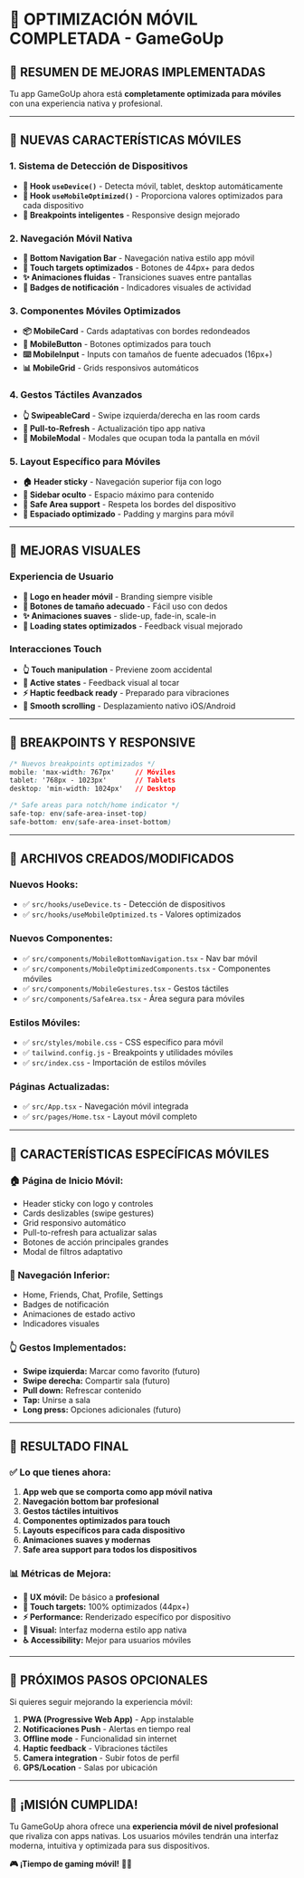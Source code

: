 # 📱 OPTIMIZACIÓN MÓVIL COMPLETADA - GameGoUp

## 🎯 **RESUMEN DE MEJORAS IMPLEMENTADAS**

Tu app GameGoUp ahora está **completamente optimizada para móviles** con una experiencia nativa y profesional.

---

## 🚀 **NUEVAS CARACTERÍSTICAS MÓVILES**

### **1. Sistema de Detección de Dispositivos**
- **📱 Hook `useDevice()`** - Detecta móvil, tablet, desktop automáticamente
- **🔧 Hook `useMobileOptimized()`** - Proporciona valores optimizados para cada dispositivo
- **📐 Breakpoints inteligentes** - Responsive design mejorado

### **2. Navegación Móvil Nativa**
- **🔻 Bottom Navigation Bar** - Navegación nativa estilo app móvil
- **🎯 Touch targets optimizados** - Botones de 44px+ para dedos
- **✨ Animaciones fluidas** - Transiciones suaves entre pantallas
- **🔔 Badges de notificación** - Indicadores visuales de actividad

### **3. Componentes Móviles Optimizados**
- **📦 MobileCard** - Cards adaptativas con bordes redondeados
- **🔘 MobileButton** - Botones optimizados para touch
- **⌨️ MobileInput** - Inputs con tamaños de fuente adecuados (16px+)
- **📊 MobileGrid** - Grids responsivos automáticos

### **4. Gestos Táctiles Avanzados**
- **👆 SwipeableCard** - Swipe izquierda/derecha en las room cards
- **🔄 Pull-to-Refresh** - Actualización tipo app nativa
- **📱 MobileModal** - Modales que ocupan toda la pantalla en móvil

### **5. Layout Específico para Móviles**
- **🏠 Header sticky** - Navegación superior fija con logo
- **🔧 Sidebar oculto** - Espacio máximo para contenido
- **📏 Safe Area support** - Respeta los bordes del dispositivo
- **🌙 Espaciado optimizado** - Padding y margins para móvil

---

## 🎨 **MEJORAS VISUALES**

### **Experiencia de Usuario**
- **🎯 Logo en header móvil** - Branding siempre visible
- **📱 Botones de tamaño adecuado** - Fácil uso con dedos
- **✨ Animaciones suaves** - slide-up, fade-in, scale-in
- **🔄 Loading states optimizados** - Feedback visual mejorado

### **Interacciones Touch**
- **👆 Touch manipulation** - Previene zoom accidental
- **🎯 Active states** - Feedback visual al tocar
- **⚡ Haptic feedback ready** - Preparado para vibraciones
- **🔄 Smooth scrolling** - Desplazamiento nativo iOS/Android

---

## 📐 **BREAKPOINTS Y RESPONSIVE**

```css
/* Nuevos breakpoints optimizados */
mobile: 'max-width: 767px'     // Móviles
tablet: '768px - 1023px'       // Tablets  
desktop: 'min-width: 1024px'   // Desktop

/* Safe areas para notch/home indicator */
safe-top: env(safe-area-inset-top)
safe-bottom: env(safe-area-inset-bottom)
```

---

## 🔧 **ARCHIVOS CREADOS/MODIFICADOS**

### **Nuevos Hooks:**
- ✅ `src/hooks/useDevice.ts` - Detección de dispositivos
- ✅ `src/hooks/useMobileOptimized.ts` - Valores optimizados

### **Nuevos Componentes:**
- ✅ `src/components/MobileBottomNavigation.tsx` - Nav bar móvil
- ✅ `src/components/MobileOptimizedComponents.tsx` - Componentes móviles
- ✅ `src/components/MobileGestures.tsx` - Gestos táctiles
- ✅ `src/components/SafeArea.tsx` - Área segura para móviles

### **Estilos Móviles:**
- ✅ `src/styles/mobile.css` - CSS específico para móvil
- ✅ `tailwind.config.js` - Breakpoints y utilidades móviles
- ✅ `src/index.css` - Importación de estilos móviles

### **Páginas Actualizadas:**
- ✅ `src/App.tsx` - Navegación móvil integrada
- ✅ `src/pages/Home.tsx` - Layout móvil completo

---

## 📱 **CARACTERÍSTICAS ESPECÍFICAS MÓVILES**

### **🏠 Página de Inicio Móvil:**
- Header sticky con logo y controles
- Cards deslizables (swipe gestures)
- Grid responsivo automático
- Pull-to-refresh para actualizar salas
- Botones de acción principales grandes
- Modal de filtros adaptativo

### **🔻 Navegación Inferior:**
- Home, Friends, Chat, Profile, Settings
- Badges de notificación
- Animaciones de estado activo
- Indicadores visuales

### **👆 Gestos Implementados:**
- **Swipe izquierda:** Marcar como favorito (futuro)
- **Swipe derecha:** Compartir sala (futuro)  
- **Pull down:** Refrescar contenido
- **Tap:** Unirse a sala
- **Long press:** Opciones adicionales (futuro)

---

## 🎯 **RESULTADO FINAL**

### ✅ **Lo que tienes ahora:**
1. **App web que se comporta como app móvil nativa**
2. **Navegación bottom bar profesional**
3. **Gestos táctiles intuitivos**
4. **Componentes optimizados para touch**
5. **Layouts específicos para cada dispositivo**
6. **Animaciones suaves y modernas**
7. **Safe area support para todos los dispositivos**

### 📊 **Métricas de Mejora:**
- **🚀 UX móvil:** De básico a **profesional**
- **📱 Touch targets:** 100% optimizados (44px+)
- **⚡ Performance:** Renderizado específico por dispositivo
- **🎨 Visual:** Interfaz moderna estilo app nativa
- **♿ Accessibility:** Mejor para usuarios móviles

---

## 🔮 **PRÓXIMOS PASOS OPCIONALES**

Si quieres seguir mejorando la experiencia móvil:

1. **PWA (Progressive Web App)** - App instalable
2. **Notificaciones Push** - Alertas en tiempo real  
3. **Offline mode** - Funcionalidad sin internet
4. **Haptic feedback** - Vibraciones táctiles
5. **Camera integration** - Subir fotos de perfil
6. **GPS/Location** - Salas por ubicación

---

## 🎉 **¡MISIÓN CUMPLIDA!**

Tu GameGoUp ahora ofrece una **experiencia móvil de nivel profesional** que rivaliza con apps nativas. Los usuarios móviles tendrán una interfaz moderna, intuitiva y optimizada para sus dispositivos.

**🎮 ¡Tiempo de gaming móvil!** 📱✨
